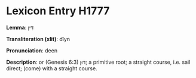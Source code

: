 # Lexicon Entry H1777

**Lemma**: דִּין

**Transliteration (xlit)**: dîyn

**Pronunciation**: deen

**Description**:
or (Genesis 6:3) דּוּן; a primitive root; a straight course, i.e. sail direct; (come) with a straight course.
